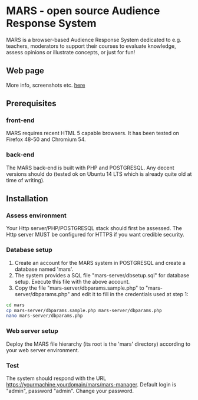 # MARS - open source Audience Response System

MARS is a browser-based Audience Response System dedicated to e.g. teachers, moderators to support their courses to evaluate knowledge, assess opinions or illustrate concepts, or just for fun!

## Web page
More info, screenshots etc. [here](https://danielausparis.github.io/mars/)

## Prerequisites
### front-end
MARS requires recent HTML 5 capable browsers. It has been tested on Firefox 48-50 and Chromium 54.
### back-end
The MARS back-end is built with PHP and POSTGRESQL. Any decent versions should do (tested ok on Ubuntu 14 LTS which is already quite old at time of writing).

## Installation
### Assess environment
Your Http server/PHP/POSTGRESQL stack should first be assessed. The Http server MUST be configured for HTTPS if you want credible security.
### Database setup
1. Create an account for the MARS system in POSTGRESQL and create a database named 'mars'.
2. The system provides a SQL file "mars-server/dbsetup.sql" for database setup. Execute this file with the above account.
3. Copy the file "mars-server/dbparams.sample.php" to "mars-server/dbparams.php" and edit it to fill in the credentials used at step 1:
```bash
cd mars
cp mars-server/dbparams.sample.php mars-server/dbparams.php
nano mars-server/dbparams.php
```

### Web server setup
Deploy the MARS file hierarchy (its root is the 'mars' directory) according to your web server environment. 
### Test
The system should respond with the URL https://yourmachine.yourdomain/mars/mars-manager. Default login is "admin", password "admin". Change your password.


